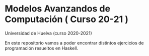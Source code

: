 # Modelos Avanzandos de Computación ( Curso 20-21 )
Universidad de Huelva (curso 2020-2021)

En este repositorio vamos a poder encontrar distintos ejercicios de programación resueltos en Haskell.